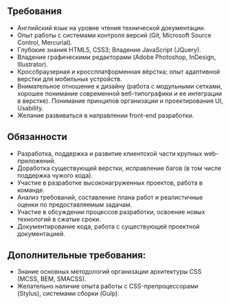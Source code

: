 ## Требования

 * Английский язык на уровне чтения технической документации.
 * Опыт работы с системами контроля версий (Git, Microsoft Source Control, Mercurial).
 * Глубокие знания HTML5, CSS3; Владение JavaScript (JQuery). 
 * Владение графическими редакторами (Adobe Photoshop, InDesign, Illustrator).
 * Кроссбраузерная и кроссплатформенная вёрстка; опыт адаптивной верстки для мобильных устройств.
 * Внимательное отношение к дизайну (работа с модульными сетками, хорошее понимание современной веб-типографики и ее интеграции в верстке). Понимание принципов организации и проектирования UI, Usability. 
 * Желание развиваться в направлении front-end разработки.
 
## Обязанности
 * Разработка, поддержка и развитие клиентской части крупных web-приложений.
 * Доработка существующей верстки, исправление багов (в том числе поддержка чужого кода).
 * Участие в разработке высоконагруженных проектов, работа в команде.
 * Анализ требований, составление плана работ и реалистичные оценки по предоставляемым задачам.
 * Участие в обсуждении процессов разработки, освоение новых технологий в сжатые сроки. 
 * Документирование кода, работа с существующей проектной документацией.

## Дополнительные требования:
 * Знание основных методологий организации архитектуры CSS (MCSS, BEM, SMACSS).
 * Желательно наличие опыта работы с CSS-препроцессорами (Stylus), системами сборки (Gulp).
